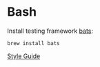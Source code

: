 # Bash

Install testing framework [bats](https://github.com/sstephenson/bats):

```
brew install bats
```

[Style Guide](https://google.github.io/styleguide/shell.xml)
